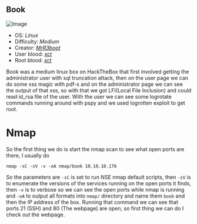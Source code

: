 ## Book
![Image](https://www.hackthebox.eu/storage/avatars/dac79630729cd2c675e86bcd809caf5e.png)


- OS: _Linux_
- Difficulty: _Medium_
- Creator: [_MrR3boot_](https://www.hackthebox.eu/home/users/profile/13531)
- User blood: [_xct_](https://www.hackthebox.eu/home/users/profile/13569)
- Root blood: [_xct_](https://www.hackthebox.eu/home/users/profile/13569)



Book was a medium linux box on HackTheBox that first involved getting the administrator user with sql truncation attack, then on the user page we can do some xss magic with pdf-s and on the administrator page we can see the output of that xss, so with that we got LFI(Local File Inclusion) and could read id_rsa file of the user. With the user we can see some logrotate commands running around with pspy and we used logrotten exploit to get root.

# Nmap

So the first thing we do is start the nmap scan to see what open ports are there, I usually do
```
nmap -sC -sV -v -oA nmap/book 10.10.10.176
```
So the parameters are `-sC` is set to run NSE nmap default scripts, then `-sV` is to enumerate the versions of the services running on the open ports it finds, then `-v` is to verbose so we can see the open ports while nmap is running and `-oA` to output all formats into `nmap/` directory and name them `book` and then the IP address of the box.
Running that command we can see that ports 21 (SSH) and 80 (The webpage) are open, so first thing we can do I check out the webpage. 
